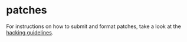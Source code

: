 patches
=======

For instructions on how to submit and format patches, take a look at the
[hacking guidelines](//suckless.org/hacking).

